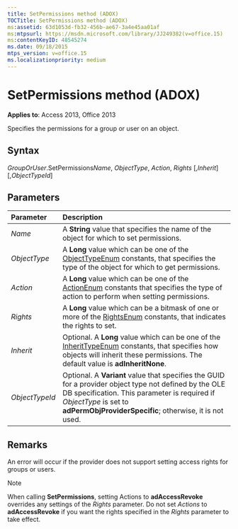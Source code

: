 ```yaml
---
title: SetPermissions method (ADOX)
TOCTitle: SetPermissions method (ADOX)
ms:assetid: 63d1053d-fb32-456b-ae67-3a4e45aa01af
ms:mtpsurl: https://msdn.microsoft.com/library/JJ249382(v=office.15)
ms:contentKeyID: 48545274
ms.date: 09/18/2015
mtps_version: v=office.15
ms.localizationpriority: medium
---
```


# SetPermissions method (ADOX)

**Applies to**: Access 2013, Office 2013

Specifies the permissions for a group or user on an object.

## Syntax

*GroupOrUser*.SetPermissions*Name*, *ObjectType*, *Action*, *Rights* \[,*Inherit*\] \[,*ObjectTypeId*\]

## Parameters

|Parameter|Description|
|:--------|:----------|
|*Name* |A **String** value that specifies the name of the object for which to set permissions.|
|*ObjectType* |A **Long** value which can be one of the [ObjectTypeEnum](objecttypeenum.md) constants, that specifies the type of the object for which to get permissions.|
|*Action* |A **Long** value which can be one of the [ActionEnum](actionenum.md) constants that specifies the type of action to perform when setting permissions.|
|*Rights* |A **Long** value which can be a bitmask of one or more of the [RightsEnum](rightsenum.md) constants, that indicates the rights to set.|
|*Inherit* |Optional. A **Long** value which can be one of the [InheritTypeEnum](inherittypeenum.md) constants, that specifies how objects will inherit these permissions. The default value is **adInheritNone**.|
|*ObjectTypeId* |Optional. A **Variant** value that specifies the GUID for a provider object type not defined by the OLE DB specification. This parameter is required if *ObjectType* is set to **adPermObjProviderSpecific**; otherwise, it is not used.|

## Remarks

An error will occur if the provider does not support setting access rights for groups or users.

> [!NOTE]
> When calling **SetPermissions**, setting Actions to **adAccessRevoke** overrides any settings of the *Rights* parameter. Do not set *Actions* to **adAccessRevoke** if you want the rights specified in the *Rights* parameter to take effect.


